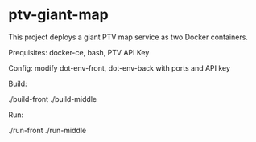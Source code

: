 # ptv-giant-map

This project deploys a giant PTV map service as two Docker containers.

Prequisites: docker-ce, bash, PTV API Key

Config: modify dot-env-front, dot-env-back with ports and API key

Build:

./build-front
./build-middle

Run:

./run-front
./run-middle
